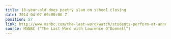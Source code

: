 ```yaml
---
title: 10-year-old does poetry slam on school closing
date: 2014-04-07 00:00:00 Z
position: 57
link: http://www.msnbc.com/the-last-word/watch/students-perform-at-annual-poetry-slam-219701315936
source: MSNBC (“The Last Word with Lawrence O’Donnell”)
---
```


